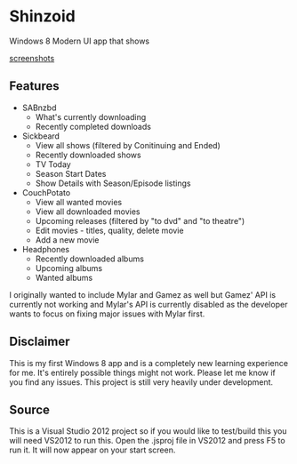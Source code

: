 Shinzoid
====

Windows 8 Modern UI app that shows 

[screenshots](http://imgur.com/a/tr956)

## Features

* SABnzbd
	* What's currently downloading
	* Recently completed downloads
* Sickbeard
	* View all shows (filtered by Conitinuing and Ended)
	* Recently downloaded shows
	* TV Today
	* Season Start Dates
	* Show Details with Season/Episode listings
* CouchPotato
	* View all wanted movies
	* View all downloaded movies
	* Upcoming releases (filtered by "to dvd" and "to theatre")
	* Edit movies - titles, quality, delete movie
	* Add a new movie
* Headphones
	* Recently downloaded albums
	* Upcoming albums
	* Wanted albums

I originally wanted to include Mylar and Gamez as well but Gamez' API is currently not working and Mylar's API is currently disabled as the developer wants to focus on fixing major issues with Mylar first. 

## Disclaimer

This is my first Windows 8 app and is a completely new learning experience for me. It's entirely possible things might not work. Please let me know if you find any issues.
This project is still very heavily under development.

## Source

This is a Visual Studio 2012 project so if you would like to test/build this you will need VS2012 to run this. Open the .jsproj file in VS2012 and press F5 to run it. It will now appear on your start screen. 